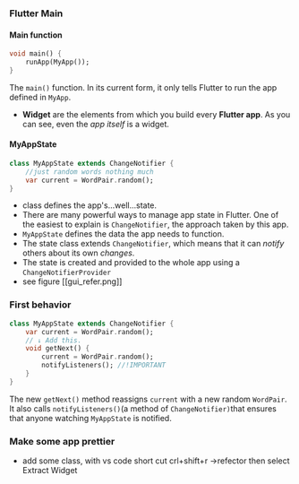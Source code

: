### Flutter Main

####  Main function
```dart
void main() {
	runApp(MyApp());
}
```
The `main()` function. In its current form, it only tells Flutter to run the app defined in `MyApp`.

- **Widget** are the elements from which you build every **Flutter app**. As you can see, even the _app itself_ is a widget.

#### MyAppState
```dart
class MyAppState extends ChangeNotifier {  
	//just random words nothing much
	var current = WordPair.random();
}
```
- class defines the app's...well...state.
- There are many powerful ways to manage app state in Flutter. One of the easiest to explain is `ChangeNotifier`, the approach taken by this app.
- `MyAppState` defines the data the app needs to function.
- The state class extends `ChangeNotifier`, which means that it can _notify_ others about its own _changes_.
- The state is created and provided to the whole app using a `ChangeNotifierProvider`
- see figure [[gui_refer.png]]

### First behavior
```dart
class MyAppState extends ChangeNotifier {  
	var current = WordPair.random();  
	// ↓ Add this.  
	void getNext() {    
		current = WordPair.random();    
		notifyListeners(); //!IMPORTANT
	}
}
```
The new `getNext()` method reassigns `current` with a new random `WordPair`. It also calls `notifyListeners()`(a method of `ChangeNotifier)`that ensures that anyone watching `MyAppState` is notified.


### Make some app prettier
- add some class, with vs code short cut crl+shift+r ->refector then select Extract Widget

